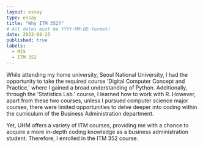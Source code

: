 ```yaml
---
layout: essay
type: essay
title: "Why ITM 352?"
# All dates must be YYYY-MM-DD format!
date: 2023-08-25
published: true
labels:
  - MIS
  - ITM 352
---
```


While attending my home university, Seoul National University, I had the opportunity to take the required course 'Digital Computer Concept and Practice,' where I gained a broad understanding of Python. Additionally, through the 'Statistics Lab.' course, I learned how to work with R. However, apart from these two courses, unless I pursued computer science major courses, there were limited opportunities to delve deeper into coding within the curriculum of the Business Administration department. 

Yet, UHM offers a variety of ITM courses, providing me with a chance to acquire a more in-depth coding knowledge as a business administration student. Therefore, I enrolled in the ITM 352 course.
